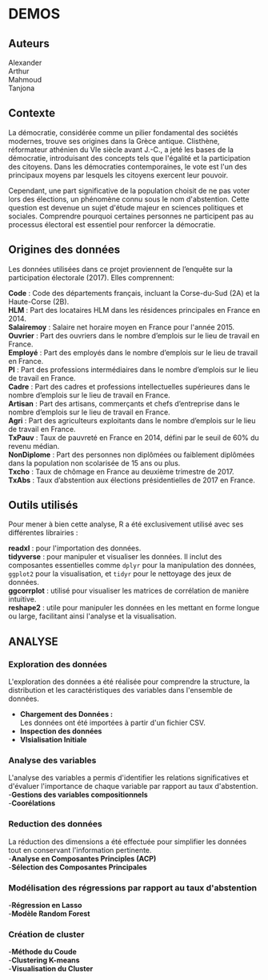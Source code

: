 # DEMOS

## Auteurs
Alexander  
Arthur  
Mahmoud  
Tanjona  

## Contexte

La démocratie, considérée comme un pilier fondamental des sociétés modernes, trouve ses origines dans la Grèce antique. Clisthène, réformateur athénien du VIe siècle avant J.-C., a jeté les bases de la démocratie, introduisant des concepts tels que l'égalité et la participation des citoyens. Dans les démocraties contemporaines, le vote est l'un des principaux moyens par lesquels les citoyens exercent leur pouvoir.

Cependant, une part significative de la population choisit de ne pas voter lors des élections, un phénomène connu sous le nom d'abstention. Cette question est devenue un sujet d'étude majeur en sciences politiques et sociales. Comprendre pourquoi certaines personnes ne participent pas au processus électoral est essentiel pour renforcer la démocratie.

## Origines des données

Les données utilisées dans ce projet proviennent de l’enquête sur la participation électorale (2017). Elles comprennent:  

**Code** : Code des départements français, incluant la Corse-du-Sud (2A) et la Haute-Corse (2B).  
**HLM** : Part des locataires HLM dans les résidences principales en France en 2014.  
**Salairemoy** : Salaire net horaire moyen en France pour l'année 2015.  
**Ouvrier** : Part des ouvriers dans le nombre d’emplois sur le lieu de travail en France.  
**Employé** : Part des employés dans le nombre d’emplois sur le lieu de travail en France.  
**PI** : Part des professions intermédiaires dans le nombre d’emplois sur le lieu de travail en France.  
**Cadre** : Part des cadres et professions intellectuelles supérieures dans le nombre d’emplois sur le lieu de travail en France.  
**Artisan** : Part des artisans, commerçants et chefs d’entreprise dans le nombre d’emplois sur le lieu de travail en France.  
**Agri** : Part des agriculteurs exploitants dans le nombre d’emplois sur le lieu de travail en France.  
**TxPauv** : Taux de pauvreté en France en 2014, défini par le seuil de 60% du revenu médian.  
**NonDiplome** : Part des personnes non diplômées ou faiblement diplômées dans la population non scolarisée de 15 ans ou plus.  
**Txcho** : Taux de chômage en France au deuxième trimestre de 2017.  
**TxAbs** : Taux d’abstention aux élections présidentielles de 2017 en France.  


## Outils utilisés
Pour mener à bien cette analyse, R a été exclusivement utilisé avec ses différentes librairies :  

**readxl** : pour l'importation des données.  
**tidyverse** : pour manipuler et visualiser les données. Il inclut des composantes essentielles comme `dplyr` pour la manipulation des données, `ggplot2` pour la visualisation, et `tidyr` pour le nettoyage des jeux de données.  
**ggcorrplot** : utilisé pour visualiser les matrices de corrélation de manière intuitive.  
**reshape2** : utile pour manipuler les données en les mettant en forme longue ou large, facilitant ainsi l'analyse et la visualisation.  

## ANALYSE
### Exploration des données
L'exploration des données a été réalisée pour comprendre la structure, la distribution et les caractéristiques des variables dans l'ensemble de données.

- **Chargement des Données :**  
  Les données ont été importées à partir d'un fichier CSV.
- **Inspection des données**  
- **VIsialisation Initiale**  

### Analyse des variables
L'analyse des variables a permis d'identifier les relations significatives et d'évaluer l'importance de chaque variable par rapport au taux d'abstention.  
-**Gestions des variables compositionnels**  
-**Coorélations**  

### Reduction des données
La réduction des dimensions a été effectuée pour simplifier les données tout en conservant l'information pertinente.  
-**Analyse en Composantes Principles (ACP)**  
-**Sélection des Composantes Principales**  

### Modélisation des régressions par rapport au taux d'abstention
-**Régression en Lasso**  
-**Modèle Random Forest**  

### Création de cluster  
-**Méthode du Coude**  
-**Clustering K-means**  
-**Visualisation du Cluster**  
